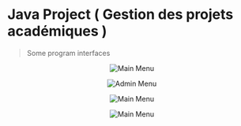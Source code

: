 # Java Project ( Gestion des projets académiques )

> Some program interfaces

<p align="center">
  <img src="https://github.com/Hikaru-e/Java-Project/assets/77628961/d2e3536f-1b68-42d4-b338-4cb4888bad06" alt="Main Menu"/>
</p>

<p align="center">
  <img src="https://github.com/Hikaru-e/Java-Project/assets/77628961/67f196a0-1fa9-49dc-82cd-f084b9e9e592" alt="Admin Menu"/>
</p>

<p align="center">
  <img src="https://github.com/Hikaru-e/Java-Project/assets/77628961/cefcbb64-d22b-4ed2-aed2-d9dd6e603dba" alt="Main Menu"/>
</p>

<p align="center">
  <img src="https://github.com/Hikaru-e/Java-Project/assets/77628961/67e76027-8cbf-4efe-b491-46051456ce05" alt="Main Menu"/>
</p>
